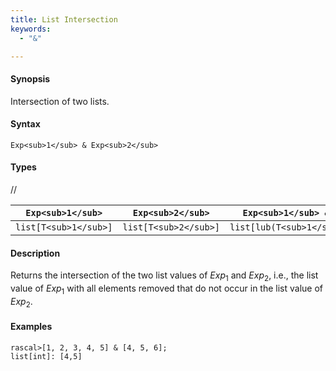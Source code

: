 ```yaml
---
title: List Intersection
keywords:
  - "&"

---
```


#### Synopsis

Intersection of two lists.

#### Syntax

`Exp<sub>1</sub> & Exp<sub>2</sub>`

#### Types

//

| `Exp<sub>1</sub>`     |  `Exp<sub>2</sub>`      | `Exp<sub>1</sub> & Exp<sub>2</sub>`       |
| --- | --- | --- |
| `list[T<sub>1</sub>]` |  `list[T<sub>2</sub>]`  | `list[lub(T<sub>1</sub>,T<sub>2</sub>)]`  |


#### Description

Returns the intersection of the two list values of  _Exp_<sub>1</sub> and _Exp_<sub>2</sub>, i.e.,
the list value of _Exp_<sub>1</sub> with all elements removed that do not occur in the list value of _Exp_<sub>2</sub>.

#### Examples


```rascal-shell
rascal>[1, 2, 3, 4, 5] & [4, 5, 6];
list[int]: [4,5]
```


